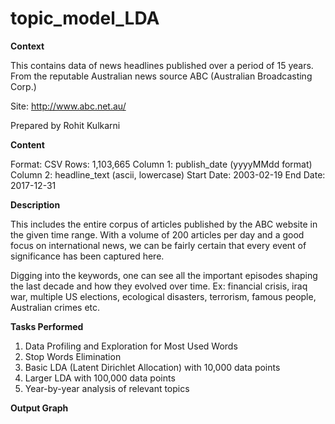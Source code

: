 # topic_model_LDA

**Context**

This contains data of news headlines published over a period of 15 years. From the reputable Australian news source ABC (Australian Broadcasting Corp.)

Site: http://www.abc.net.au/

Prepared by Rohit Kulkarni

**Content**

Format: CSV Rows: 1,103,665
Column 1: publish_date (yyyyMMdd format)
Column 2: headline_text (ascii, lowercase)
Start Date: 2003-02-19 End Date: 2017-12-31

**Description**

This includes the entire corpus of articles published by the ABC website in the given time range. With a volume of 200 articles per day and a good focus on international news, we can be fairly certain that every event of significance has been captured here.

Digging into the keywords, one can see all the important episodes shaping the last decade and how they evolved over time. Ex: financial crisis, iraq war, multiple US elections, ecological disasters, terrorism, famous people, Australian crimes etc.

**Tasks Performed**

1. Data Profiling and Exploration for Most Used Words
2. Stop Words Elimination
3. Basic LDA (Latent Dirichlet Allocation) with 10,000 data points
4. Larger LDA with 100,000 data points
5. Year-by-year analysis of relevant topics

**Output Graph**

